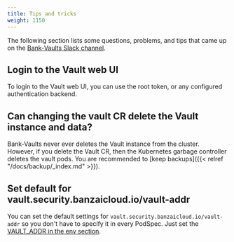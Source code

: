 ```yaml
---
title: Tips and tricks
weight: 1150
---
```


The following section lists some questions, problems, and tips that came up on the [Bank-Vaults Slack channel](https://pages.banzaicloud.com/invite-slack).

## Login to the Vault web UI

To login to the Vault web UI, you can use the root token, or any configured authentication backend.

## Can changing the vault CR delete the Vault instance and data?

Bank-Vaults never ever deletes the Vault instance from the cluster. However, if you delete the Vault CR, then the Kubernetes garbage controller deletes the vault pods. You are recommended to [keep backups]({{< relref "/docs/backup/_index.md" >}}).

## Set default for vault.security.banzaicloud.io/vault-addr

You can set the default settings for `vault.security.banzaicloud.io/vault-addr` so you don't have to specify it in every PodSpec. Just set the [VAULT_ADDR in the env section](https://github.com/bank-vaults/vault-secrets-webhook/blob/main/deploy/charts/vault-secrets-webhook/values.yaml#L54).

